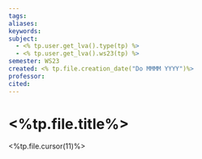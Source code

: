 ```yaml
---
tags: 
aliases: 
keywords: 
subject:
  - <% tp.user.get_lva().type(tp) %>
  - <% tp.user.get_lva().ws23(tp) %>
semester: WS23
created: <% tp.file.creation_date("Do MMMM YYYY")%>
professor: 
cited:
---
```

 

# <%tp.file.title%>

<%tp.file.cursor(11)%>
